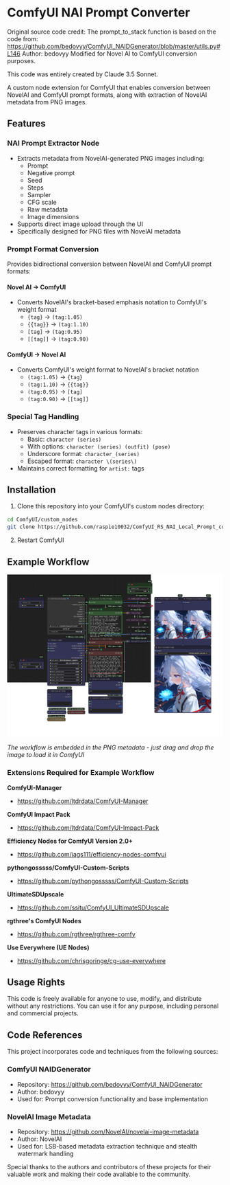 # ComfyUI NAI Prompt Converter

Original source code credit:
The prompt_to_stack function is based on the code from:
https://github.com/bedovyy/ComfyUI_NAIDGenerator/blob/master/utils.py#L146
Author: bedovyy
Modified for Novel AI to ComfyUI conversion purposes.

This code was entirely created by Claude 3.5 Sonnet.

A custom node extension for ComfyUI that enables conversion between NovelAI and ComfyUI prompt formats, along with extraction of NovelAI metadata from PNG images.

## Features

### NAI Prompt Extractor Node
- Extracts metadata from NovelAI-generated PNG images including:
  - Prompt
  - Negative prompt
  - Seed
  - Steps
  - Sampler
  - CFG scale
  - Raw metadata
  - Image dimensions
- Supports direct image upload through the UI
- Specifically designed for PNG files with NovelAI metadata

### Prompt Format Conversion
Provides bidirectional conversion between NovelAI and ComfyUI prompt formats:

#### Novel AI → ComfyUI
- Converts NovelAI's bracket-based emphasis notation to ComfyUI's weight format
  - `{tag}` → `(tag:1.05)`
  - `{{tag}}` → `(tag:1.10)`
  - `[tag]` → `(tag:0.95)`
  - `[[tag]]` → `(tag:0.90)`

#### ComfyUI → Novel AI
- Converts ComfyUI's weight format to NovelAI's bracket notation
  - `(tag:1.05)` → `{tag}`
  - `(tag:1.10)` → `{{tag}}`
  - `(tag:0.95)` → `[tag]`
  - `(tag:0.90)` → `[[tag]]`

### Special Tag Handling
- Preserves character tags in various formats:
  - Basic: `character (series)`
  - With options: `character (series) (outfit) (pose)`
  - Underscore format: `character_(series)`
  - Escaped format: `character \(series\)`
- Maintains correct formatting for `artist:` tags

## Installation

1. Clone this repository into your ComfyUI's custom nodes directory:
```bash
cd ComfyUI/custom_nodes
git clone https://github.com/raspie10032/ComfyUI_RS_NAI_Local_Prompt_converter
```

2. Restart ComfyUI

## Example Workflow

![Example Workflow](workflow_examples/example_workflow.png)

*The workflow is embedded in the PNG metadata - just drag and drop the image to load it in ComfyUI*

### Extensions Required for Example Workflow

**ComfyUI-Manager**
- https://github.com/ltdrdata/ComfyUI-Manager

**ComfyUI Impact Pack**
- https://github.com/ltdrdata/ComfyUI-Impact-Pack

**Efficiency Nodes for ComfyUI Version 2.0+**
- https://github.com/jags111/efficiency-nodes-comfyui

**pythongosssss/ComfyUI-Custom-Scripts**
- https://github.com/pythongosssss/ComfyUI-Custom-Scripts

**UltimateSDUpscale**
- https://github.com/ssitu/ComfyUI_UltimateSDUpscale

**rgthree's ComfyUI Nodes**
- https://github.com/rgthree/rgthree-comfy

**Use Everywhere (UE Nodes)**
- https://github.com/chrisgoringe/cg-use-everywhere

## Usage Rights
This code is freely available for anyone to use, modify, and distribute without any restrictions. You can use it for any purpose, including personal and commercial projects.

## Code References

This project incorporates code and techniques from the following sources:

### ComfyUI NAIDGenerator
- Repository: https://github.com/bedovyy/ComfyUI_NAIDGenerator
- Author: bedovyy
- Used for: Prompt conversion functionality and base implementation

### NovelAI Image Metadata
- Repository: https://github.com/NovelAI/novelai-image-metadata
- Author: NovelAI
- Used for: LSB-based metadata extraction technique and stealth watermark handling

Special thanks to the authors and contributors of these projects for their valuable work and making their code available to the community.